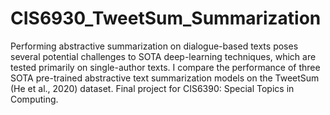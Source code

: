 # CIS6930_TweetSum_Summarization
Performing abstractive summarization on dialogue-based texts poses several potential challenges to SOTA deep-learning techniques, which are tested primarily on single-author texts. I compare the performance of three SOTA pre-trained abstractive text summarization models on the TweetSum (He et al., 2020) dataset. Final project for CIS6390: Special Topics in Computing.  

